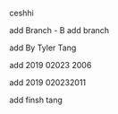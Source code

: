 
ceshhi 

add Branch - B
add branch 

add By Tyler Tang

add 2019 02023 2006

add 2019 020232011

add finsh tang
